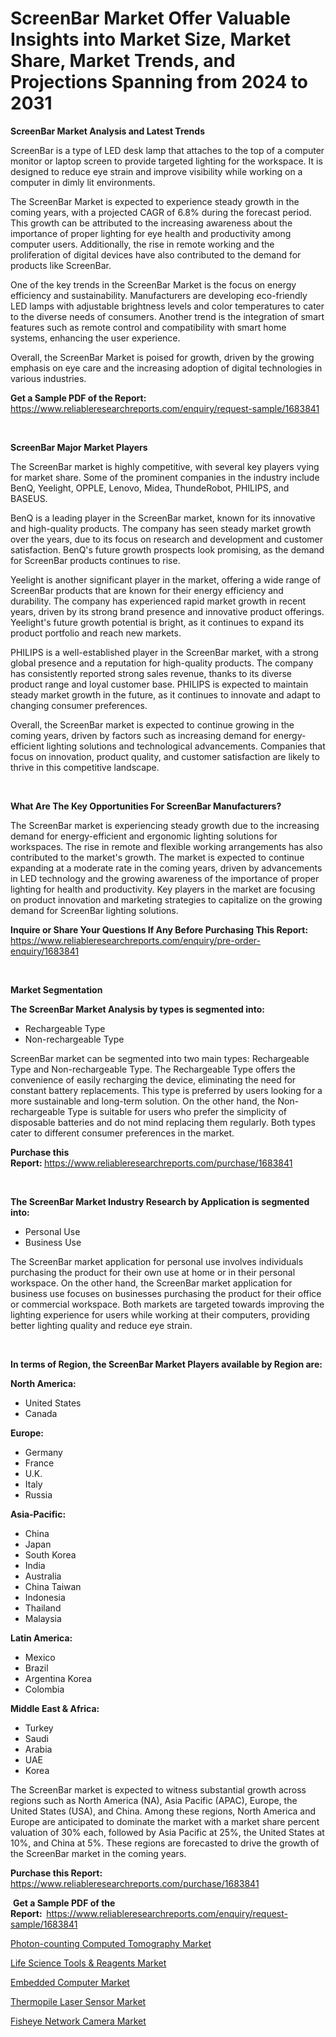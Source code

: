 <p><h1>ScreenBar Market Offer Valuable Insights into Market Size, Market Share, Market Trends, and Projections Spanning from 2024 to 2031</h1></p><p><strong>ScreenBar Market Analysis and Latest Trends</strong></p>
<p><p>ScreenBar is a type of LED desk lamp that attaches to the top of a computer monitor or laptop screen to provide targeted lighting for the workspace. It is designed to reduce eye strain and improve visibility while working on a computer in dimly lit environments.</p><p>The ScreenBar Market is expected to experience steady growth in the coming years, with a projected CAGR of 6.8% during the forecast period. This growth can be attributed to the increasing awareness about the importance of proper lighting for eye health and productivity among computer users. Additionally, the rise in remote working and the proliferation of digital devices have also contributed to the demand for products like ScreenBar.</p><p>One of the key trends in the ScreenBar Market is the focus on energy efficiency and sustainability. Manufacturers are developing eco-friendly LED lamps with adjustable brightness levels and color temperatures to cater to the diverse needs of consumers. Another trend is the integration of smart features such as remote control and compatibility with smart home systems, enhancing the user experience.</p><p>Overall, the ScreenBar Market is poised for growth, driven by the growing emphasis on eye care and the increasing adoption of digital technologies in various industries.</p></p>
<p><strong>Get a Sample PDF of the Report:&nbsp;</strong> <a href="https://www.reliableresearchreports.com/enquiry/request-sample/1683841">https://www.reliableresearchreports.com/enquiry/request-sample/1683841</a></p>
<p>&nbsp;</p>
<p><strong>ScreenBar Major Market Players</strong></p>
<p><p>The ScreenBar market is highly competitive, with several key players vying for market share. Some of the prominent companies in the industry include BenQ, Yeelight, OPPLE, Lenovo, Midea, ThundeRobot, PHILIPS, and BASEUS. </p><p>BenQ is a leading player in the ScreenBar market, known for its innovative and high-quality products. The company has seen steady market growth over the years, due to its focus on research and development and customer satisfaction. BenQ's future growth prospects look promising, as the demand for ScreenBar products continues to rise.</p><p>Yeelight is another significant player in the market, offering a wide range of ScreenBar products that are known for their energy efficiency and durability. The company has experienced rapid market growth in recent years, driven by its strong brand presence and innovative product offerings. Yeelight's future growth potential is bright, as it continues to expand its product portfolio and reach new markets.</p><p>PHILIPS is a well-established player in the ScreenBar market, with a strong global presence and a reputation for high-quality products. The company has consistently reported strong sales revenue, thanks to its diverse product range and loyal customer base. PHILIPS is expected to maintain steady market growth in the future, as it continues to innovate and adapt to changing consumer preferences.</p><p>Overall, the ScreenBar market is expected to continue growing in the coming years, driven by factors such as increasing demand for energy-efficient lighting solutions and technological advancements. Companies that focus on innovation, product quality, and customer satisfaction are likely to thrive in this competitive landscape.</p></p>
<p>&nbsp;</p>
<p><strong>What Are The Key Opportunities For ScreenBar Manufacturers?</strong></p>
<p><p>The ScreenBar market is experiencing steady growth due to the increasing demand for energy-efficient and ergonomic lighting solutions for workspaces. The rise in remote and flexible working arrangements has also contributed to the market's growth. The market is expected to continue expanding at a moderate rate in the coming years, driven by advancements in LED technology and the growing awareness of the importance of proper lighting for health and productivity. Key players in the market are focusing on product innovation and marketing strategies to capitalize on the growing demand for ScreenBar lighting solutions.</p></p>
<p><strong>Inquire or Share Your Questions If Any Before Purchasing This Report:</strong> <a href="https://www.reliableresearchreports.com/enquiry/pre-order-enquiry/1683841">https://www.reliableresearchreports.com/enquiry/pre-order-enquiry/1683841</a></p>
<p>&nbsp;</p>
<p><strong>Market Segmentation</strong></p>
<p><strong>The ScreenBar Market Analysis by types is segmented into:</strong></p>
<p><ul><li>Rechargeable Type</li><li>Non-rechargeable Type</li></ul></p>
<p><p>ScreenBar market can be segmented into two main types: Rechargeable Type and Non-rechargeable Type. The Rechargeable Type offers the convenience of easily recharging the device, eliminating the need for constant battery replacements. This type is preferred by users looking for a more sustainable and long-term solution. On the other hand, the Non-rechargeable Type is suitable for users who prefer the simplicity of disposable batteries and do not mind replacing them regularly. Both types cater to different consumer preferences in the market.</p></p>
<p><strong>Purchase this Report:&nbsp;</strong><a href="https://www.reliableresearchreports.com/purchase/1683841">https://www.reliableresearchreports.com/purchase/1683841</a></p>
<p>&nbsp;</p>
<p><strong>The ScreenBar Market Industry Research by Application is segmented into:</strong></p>
<p><ul><li>Personal Use</li><li>Business Use</li></ul></p>
<p><p>The ScreenBar market application for personal use involves individuals purchasing the product for their own use at home or in their personal workspace. On the other hand, the ScreenBar market application for business use focuses on businesses purchasing the product for their office or commercial workspace. Both markets are targeted towards improving the lighting experience for users while working at their computers, providing better lighting quality and reduce eye strain.</p></p>
<p>&nbsp;</p>
<p><strong>In terms of Region, the ScreenBar Market Players available by Region are:</strong></p>
<p>
    <p> <strong> North America: </strong>
        <ul>
            <li>United States</li>
            <li>Canada</li>
        </ul>
        </p> 
    <p> <strong> Europe: </strong>
        <ul>
            <li>Germany</li>
            <li>France</li>
            <li>U.K.</li>
            <li>Italy</li>
            <li>Russia</li>
        </ul>
        </p> 
    <p> <strong> Asia-Pacific: </strong>
        <ul>
            <li>China</li>
            <li>Japan</li>
            <li>South Korea</li>
            <li>India</li>
            <li>Australia</li>
            <li>China Taiwan</li>
            <li>Indonesia</li>
            <li>Thailand</li>
            <li>Malaysia</li>
        </ul>
        </p> 
    <p> <strong> Latin America: </strong>
        <ul>
            <li>Mexico</li>
            <li>Brazil</li>
            <li>Argentina Korea</li>
            <li>Colombia</li>
        </ul>
        </p> 
    <p> <strong> Middle East & Africa: </strong>
        <ul>
            <li>Turkey</li>
            <li>Saudi</li>
            <li>Arabia</li>
            <li>UAE</li>
            <li>Korea</li>
        </ul>
    </p>
    </p>
<p><p>The ScreenBar market is expected to witness substantial growth across regions such as North America (NA), Asia Pacific (APAC), Europe, the United States (USA), and China. Among these regions, North America and Europe are anticipated to dominate the market with a market share percent valuation of 30% each, followed by Asia Pacific at 25%, the United States at 10%, and China at 5%. These regions are forecasted to drive the growth of the ScreenBar market in the coming years.</p></p>
<p><strong>Purchase this Report: </strong><a href="https://www.reliableresearchreports.com/purchase/1683841">https://www.reliableresearchreports.com/purchase/1683841</a></p>
<p>&nbsp;<strong>Get a Sample PDF of the Report:&nbsp;&nbsp;</strong><a href="https://www.reliableresearchreports.com/enquiry/request-sample/1683841">https://www.reliableresearchreports.com/enquiry/request-sample/1683841</a></p>
<p><strong></strong></p>
<p><p><a href="https://github.com/RoccoManning/Market-Research-Report-List-3/blob/main/photon-counting-computed-tomography-market.md">Photon-counting Computed Tomography Market</a></p><p><a href="https://github.com/gulaimolin/Market-Research-Report-List-3/blob/main/life-science-tools-reagents-market.md">Life Science Tools & Reagents Market</a></p><p><a href="https://medium.com/@emiliomartelli542/embedded-computer-market-exploring-market-share-market-trends-and-future-growth-05dfe451bd41">Embedded Computer Market</a></p><p><a href="https://medium.com/@kanew14036/thermopile-laser-sensor-market-share-evolution-and-market-growth-trends-2024-2031-0f7b3328a15d">Thermopile Laser Sensor Market</a></p><p><a href="https://medium.com/@scanw41036/fisheye-network-camera-market-competitive-analysis-market-trends-and-forecast-to-2031-85d96373154f">Fisheye Network Camera Market</a></p></p>